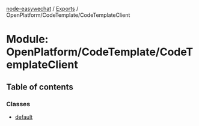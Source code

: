 [node-easywechat](../README.md) / [Exports](../modules.md) / OpenPlatform/CodeTemplate/CodeTemplateClient

# Module: OpenPlatform/CodeTemplate/CodeTemplateClient

## Table of contents

### Classes

- [default](../classes/OpenPlatform_CodeTemplate_CodeTemplateClient.default.md)
